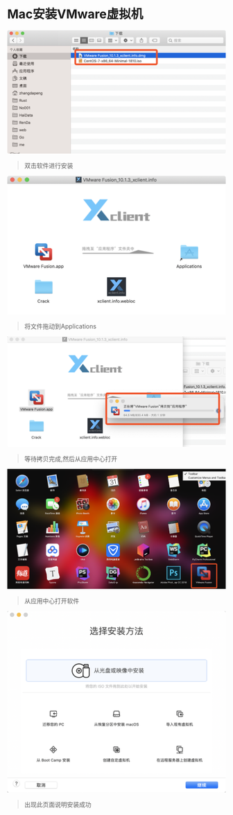 # Mac安装VMware虚拟机

![image-20190731215549021](assets/image-20190731215549021.png)

> 双击软件进行安装

![image-20190731220150721](assets/image-20190731220150721.png)

> 将文件拖动到Applications

![image-20190731220229178](assets/image-20190731220229178.png)

> 等待拷贝完成,然后从应用中心打开

![image-20190731220449510](assets/image-20190731220449510.png)

> 从应用中心打开软件

![image-20190731220527061](assets/image-20190731220527061.png)

> 出现此页面说明安装成功